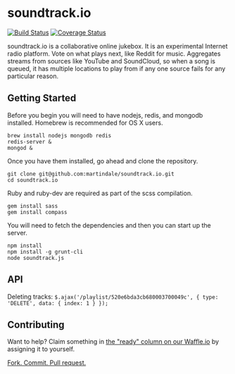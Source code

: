 soundtrack.io
=============
[![Build Status](https://img.shields.io/travis/martindale/soundtrack.io.svg?branch=soundtrack.io&style=flat-square)](https://travis-ci.org/martindale/soundtrack.io)
[![Coverage Status](https://img.shields.io/coveralls/martindale/soundtrack.io/soundtrack.io.svg?style=flat-square)](https://coveralls.io/r/martindale/soundtrack.io)

soundtrack.io is a collaborative online jukebox.  It is an experimental Internet radio platform.  Vote on what plays next, like Reddit for music.  Aggregates streams from sources like YouTube and SoundCloud, so when a song is queued, it has multiple locations to play from if any one source fails for any particular reason.

## Getting Started

Before you begin you will need to have nodejs, redis, and mongodb installed.
Homebrew is recommended for OS X users.

    brew install nodejs mongodb redis
    redis-server &
    mongod &

Once you have them installed, go ahead and clone the repository.

    git clone git@github.com:martindale/soundtrack.io.git
    cd soundtrack.io

Ruby and ruby-dev are required as part of the scss compilation.

    gem install sass
    gem install compass

You will need to fetch the dependencies and then you can start up the server.

    npm install
    npm install -g grunt-cli
    node soundtrack.js

## API

Deleting tracks:
`$.ajax('/playlist/520e6bda3cb680003700049c', { type: 'DELETE', data: { index: 1 } });`

## Contributing
Want to help?  Claim something in [the "ready" column on our Waffle.io](https://waffle.io/martindale/soundtrack.io) by assigning it to yourself.

[Fork. Commit. Pull request.](https://help.github.com/articles/fork-a-repo)

